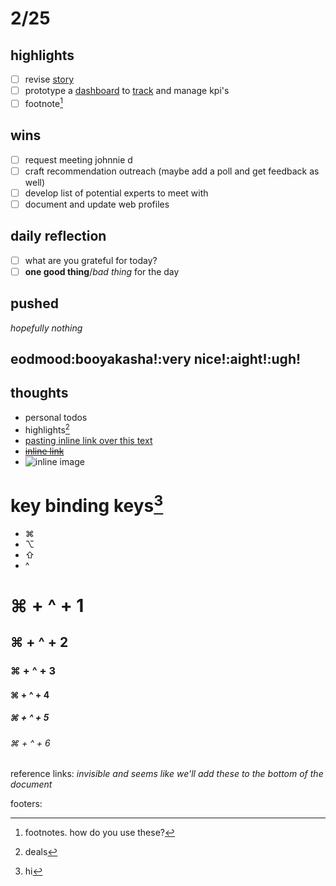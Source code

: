 # 2/25

## highlights
- [ ] revise [story](http://linkedin.com/in/tudornyc)
- [ ] prototype a [dashboard](http://sheets.google.com/ "reminder to link to spreadsheet") to [track][gsheet] and manage kpi's
- [ ] footnote[^1]

## wins
- [ ] request  meeting johnnie d
- [ ] craft recommendation outreach (maybe add a poll and get feedback as well)
- [ ] develop list of potential experts to meet with
- [ ] document and update web profiles

## daily reflection
- [ ] what are you grateful for today?
- [ ] __one good thing__/_bad thing_ for the day 

## pushed
*hopefully nothing*

## eodmood:booyakasha!:very nice!:aight!:ugh!

## thoughts
- personal todos
- highlights[^2]
- [pasting inline link over this text](https://github.com/SublimeText-Markdown/MarkdownEditing)
- ~~[inline link](https://github.com/SublimeText-Markdown/MarkdownEditing)~~
- ![inline image](https://camo.githubusercontent.com/d612efdc6605e0a837aae78c8acfd4ea44f9f522/68747470733a2f2f776173696e2e696f2f77702d636f6e74656e742f75706c6f6164732f323031352f30352f73686f77696d6167652e706e67)

key binding keys[^3]
================
- ⌘
- ⌥
- ⇧
- ^


# ⌘ + ^ + 1

## ⌘ + ^ + 2

### ⌘ + ^ + 3

#### ⌘ + ^ + 4

##### ⌘ + ^ + 5

###### ⌘ + ^ + 6


reference links: 
_invisible and seems like we'll add these to the bottom of the document_

[gsheet]: https://docs.google.com/spreadsheets/d/1U7swsreJvDAxFHZSooU-J9c9uAecIpFTOouhGc09NpI/edit "link to metrics"

footers: 

 [^1]:footnotes. how do you use these?
 [^2]:deals 
 [^3]:hi